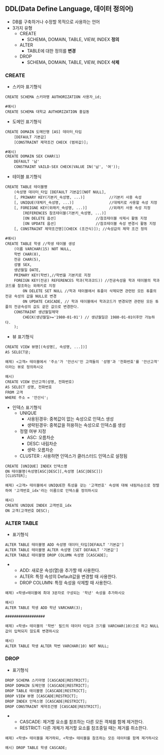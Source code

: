 ## DDL(Data Define Language, 데이터 정의어)

- DB를 구축하거나 수정할 목적으로 사용하는 언어
- 3가지 유형
  - CREATE
    - SCHEMA, DOMAIN, TABLE, VIEW, INDEX __정의__
  - ALTER
    - TABLE에 대한 정의를 __변경__
  - DROP
    - SCHEMA, DOMAIN, TABLE, VIEW, INDEX __삭제__

### CREATE

- 스키마 표기형식

```
CREATE SCHEMA 스키마명 AUTHORIZATION 사용자_id;

#예시)
CREATE SCHEMA 대학교 AUTHORIZATION 홍길동
```

- 도메인 표기형식

``` 
CREATE DOMAIN 도메인명 [AS] 데이터_타입
	[DEFAULT 기본값]
	[CONSTRAINT 제약조건 CHECK (범위값)];
	
#예시)
CREATE DOMAIN SEX CHAR(1) 
	DEFAULT '남' 
	CONSTRAINT VAILD-SEX CHECK(VALUE IN('남', '여'));
```

- 테이블 표기형식

```
CREATE TABLE 테이블명
	(속성명 데이터_타입 [DEFAULT 기본값][NOT NULL],
	[, PRIWARY KEY(기본키_속성명, ...)] 			//기본키 사용 속성
	[, UNIQUE(대체키_속성명, ...)] 				//대체키로 사용할 속성 지정
	[, FOREIGNE KEY(외래키_속성명, ...)]			//외래키 사용 속성 지정
		[REFERENCES 참조테이블(기본키_속성명, ...)] 
		[ON DELETE 옵션]					//참조테이블 삭제시 활동 지정
		[ON UPDATE 옵션]					//참조테이블 속성 변경시 활동 지정
	[, CONSTRAINT 제약조건명][CHECK (조건식)]); //속성값의 제약 조건 정의
	
#예시)
CREATE TABLE 학생 //학생 테이블 생성
	(이름 VARCHAR(15) NOT NULL, 
	학번 CHAR(8),
	전공 CHAR(5),
	성별 SEX,
	생년월일 DATE,
	PRIMARY KEY(학번),//학번을 기본키로 지정
	FOREIGN KEY(전공) REFERENCES 학과(학과코드)) //전공속성을 학과 테이블의 학과코드를 참조하는 외래키로 지정
		ON DELETE SET NULL //학과 테이블에서 튜플이 삭제되면 관련된 모든 튜플의 전공 속성의 값을 NULL로 변경 
		ON UPDATE CASCADE, // 학과 테이블에서 학과코드가 변경되면 관련된 모든 튜플의 전공속성의 값도 같은 값으로 변경한다. 
	CONSTRAINT 생년월일제약
		CHECK(생년월일>='1980-01-01') // 생년월일은 1980-01-01이후만 가능하다.
	);
```



- 뷰 표기형식

```
CREATE VIEW 뷰명[(속성명[, 속성명, ...])]
AS SELECT문;

예제) <고객> 테이블에서 '주소'가 '안산시'인 고객들의 '성명'과 '전화번호'를 '안산고객' 이라는 뷰로 정의하시오

예시)
CREATE VIEW 안산고객(성명, 전화번호)
AS SELECT 성명, 전화번호
FROM 고객
WHERE 주소 = '안산시';
```



- 인덱스 표기형식
  - UNIQUE
    - 사용된경우: 중복값이 없는 속성으로 인덱스 생성
    - 생략된경우: 중복값을 허용하는 속성으로 인덱스를 생성
  - 정렬 여부 지정
    - ASC: 오름차순
    - DESC: 내림차순
    - 생략: 오름차순
  - CLUSTER : 사용하면 인덱스가 클러스터드 인덱스로 설정됨

```
CREATE [UNIQUE] INDEX 인덱스명
ON 테이블명(속성명[ASC|DESC][,속성명 [ASC|DESC]])
[CLUSTER];

예제) <고객> 테이블에서 UNIQUE한 특성을 갖는 '고객번호' 속성에 대해 내림차순으로 정렬하여 '고객번호_idx'라는 이름으로 인덱스를 정의하시오

예시)
CREATE UNIQUE INDEX 고객번호_idx
ON 고객(고객번호 DESC);
```



### ALTER TABLE

- 표기형식

```
ALTER TABLE 테이블명 ADD 속성명 데이터_타입[DEFAULT '기본값']
ALTER TABLE 테이블명 ALTER 속성명 [SET DEFAULT '기본값']
ALTER TABLE 테이블명 DROP COLUMN 속성명 [CASCADE];
```

- - ADD: 새로운 속성(열)을 추가할 때 사용한다.
  - ALTER: 특정 속성의 Default값을 변경할 때 사용한다.
  - DROP COLUMN: 특정 속성을 삭제할 때 사용한다.

```
예제) <학생>테이블에 최대 3문자로 구성되는 '학년' 속성을 추가하시오

예시)
ALTER TABLE 학생 ADD 학년 VARCHAR(3);

##################

예제) <학생> 테이블의 '학번' 필드의 데이터 타입과 크기를 VARCHAR(10)으로 하고 NULL 값이 입력되지 않도록 변경하시오

예시)
ALTER TABLE 학생 ALTER 학번 VARCHAR(10) NOT NULL;
```



### DROP

- 표기형식

```
DROP SCHEMA 스키마명 [CASCADE|RESTRICT];
DROP DOMAIN 도메인명 [CASCADE|RESTRICT];
DROP TABLE 테이블명 [CASCADE|RESTRICT];
DROP VIEW 뷰명 [CASCADE|RESTRICT];
DROP INDEX 인덱스명 [CASCADE|RESTRICT];
DROP CONSTRAINT 제약조건명 [CASCADE|RESTRICT];
```

- - CASCADE: 제거할 요소를 참조하는 다른 모든 객체를 함께 제거한다.
  - RESTRICT: 다른 개체가 제거할 요소를 참조중일 때는 제거를 취소한다.

```
예제) <학생> 테이블을 제거하되, <학생> 테이블을 참조하는 모든 데이터를 함께 제거하시오

예시) DROP TABLE 학생 CASCADE;
```


